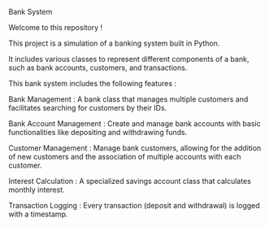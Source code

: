Bank System

Welcome to this repository ! 

This project is a simulation of a banking system built in Python. 

It includes various classes to represent different components of a bank, such as bank accounts, customers, and transactions.

This bank system includes the following features :

Bank Management : A bank class that manages multiple customers and facilitates searching for customers by their IDs.

Bank Account Management : Create and manage bank accounts with basic functionalities like depositing and withdrawing funds.

Customer Management : Manage bank customers, allowing for the addition of new customers and the association of multiple accounts with each customer.

Interest Calculation : A specialized savings account class that calculates monthly interest.

Transaction Logging : Every transaction (deposit and withdrawal) is logged with a timestamp.
